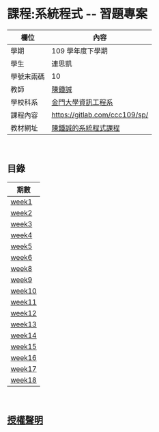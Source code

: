 # 課程:系統程式 -- 習題專案

欄位 | 內容
-----|--------
學期 | 109 學年度下學期
學生 |  連思凱
學號末兩碼 | 10
教師 | [陳鍾誠](https://www.nqu.edu.tw/educsie/index.php?act=blog&code=list&ids=4)
學校科系 | [金門大學資訊工程系](https://www.nqu.edu.tw/educsie/index.php)
課程內容 | https://gitlab.com/ccc109/sp/
教材網址 | [陳鍾誠的系統程式課程](http://programmermedia.org/root/%E9%99%B3%E9%8D%BE%E8%AA%A0/%E8%AA%B2%E7%A8%8B/%E7%B3%BB%E7%B5%B1%E7%A8%8B%E5%BC%8F/README.md)
<br>

## 目錄
|期數|
|----------------------|
|[week1](./week1/week1.md)|
|[week2](./week2/week2.md)|
|[week3](./week3/week3.md)|
|[week4](./week4/week4.md)|
|[week5](./week5/week5.md)|
|[week6](./week6/week6.md)|
|[week8](./week8/week8.md)|
|[week9](./week9/week9.md)|
|[week10](./week10/week10.md)|
|[week11](./week11/week11.md)|
|[week12](./week12/week12.md)|
|[week13](./week13/week13.md)|
|[week14](./week14/week14.md)|
|[week15](./week15/week15.md)|
|[week16](./week16/week16.md)|
|[week17](./week17/week17.md)|
|[week18](./week18/week18.md)|
<br>

## [授權聲明](./LICENSE.md)
